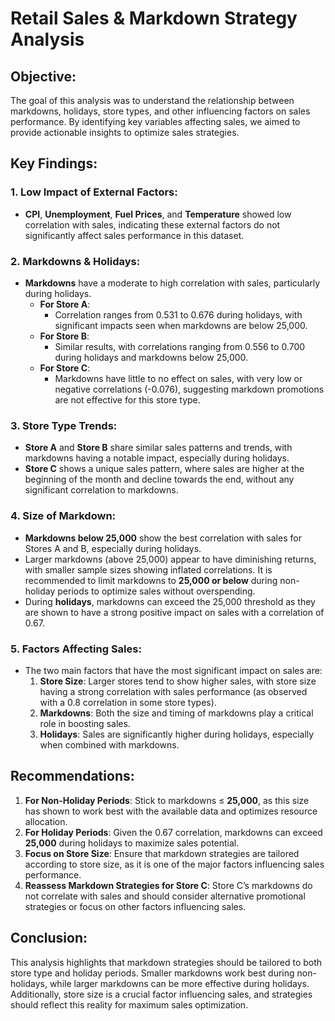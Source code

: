 # Retail Sales & Markdown Strategy Analysis

## Objective:
The goal of this analysis was to understand the relationship between markdowns, holidays, store types, and other influencing factors on sales performance. By identifying key variables affecting sales, we aimed to provide actionable insights to optimize sales strategies.

## Key Findings:

### 1. Low Impact of External Factors:
- **CPI**, **Unemployment**, **Fuel Prices**, and **Temperature** showed low correlation with sales, indicating these external factors do not significantly affect sales performance in this dataset.

### 2. Markdowns & Holidays:
- **Markdowns** have a moderate to high correlation with sales, particularly during holidays.
    - **For Store A**:
        - Correlation ranges from 0.531 to 0.676 during holidays, with significant impacts seen when markdowns are below 25,000.
    - **For Store B**:
        - Similar results, with correlations ranging from 0.556 to 0.700 during holidays and markdowns below 25,000.
    - **For Store C**:
        - Markdowns have little to no effect on sales, with very low or negative correlations (-0.076), suggesting markdown promotions are not effective for this store type.

### 3. Store Type Trends:
- **Store A** and **Store B** share similar sales patterns and trends, with markdowns having a notable impact, especially during holidays.
- **Store C** shows a unique sales pattern, where sales are higher at the beginning of the month and decline towards the end, without any significant correlation to markdowns.

### 4. Size of Markdown:
- **Markdowns below 25,000** show the best correlation with sales for Stores A and B, especially during holidays.
- Larger markdowns (above 25,000) appear to have diminishing returns, with smaller sample sizes showing inflated correlations. It is recommended to limit markdowns to **25,000 or below** during non-holiday periods to optimize sales without overspending.
- During **holidays**, markdowns can exceed the 25,000 threshold as they are shown to have a strong positive impact on sales with a correlation of 0.67.

### 5. Factors Affecting Sales:
- The two main factors that have the most significant impact on sales are:
    1. **Store Size**: Larger stores tend to show higher sales, with store size having a strong correlation with sales performance (as observed with a 0.8 correlation in some store types).
    2. **Markdowns**: Both the size and timing of markdowns play a critical role in boosting sales.
    3. **Holidays**: Sales are significantly higher during holidays, especially when combined with markdowns.

## Recommendations:
1. **For Non-Holiday Periods**: Stick to markdowns ≤ **25,000**, as this size has shown to work best with the available data and optimizes resource allocation.
2. **For Holiday Periods**: Given the 0.67 correlation, markdowns can exceed **25,000** during holidays to maximize sales potential.
3. **Focus on Store Size**: Ensure that markdown strategies are tailored according to store size, as it is one of the major factors influencing sales performance.
4. **Reassess Markdown Strategies for Store C**: Store C’s markdowns do not correlate with sales and should consider alternative promotional strategies or focus on other factors influencing sales.

## Conclusion:
This analysis highlights that markdown strategies should be tailored to both store type and holiday periods. Smaller markdowns work best during non-holidays, while larger markdowns can be more effective during holidays. Additionally, store size is a crucial factor influencing sales, and strategies should reflect this reality for maximum sales optimization.
